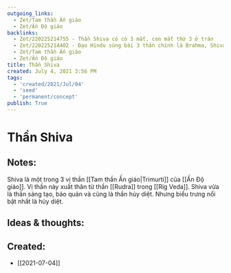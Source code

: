 ```yaml
---
outgoing_links:
  - Zet/Tam thần Ấn giáo
  - Zet/Ấn Độ giáo
backlinks:
  - Zet/220225214755 - Thần Shiva có có 3 mắt, con mắt thứ 3 ở trán
  - Zet/220225214402 - Đạo Hindu sùng bái 3 thần chính là Brahma, Shiva, Vishnu
  - Zet/Tam thần Ấn giáo
  - Zet/Ấn Độ giáo
title: Thần Shiva
created: July 4, 2021 3:56 PM
tags:
  - 'created/2021/Jul/04'
  - 'seed'
  - 'permanent/concept'
publish: True
---
```

# Thần Shiva

## Notes:
Shiva là một trong 3 vị thần [[Tam thần Ấn giáo|Trimurti]] của [[Ấn Độ giáo]]. Vị thần này xuất thân từ thần [[Rudra]] trong [[Rig Veda]]. Shiva vừa là thần sáng tạo, bảo quản và cũng là thần hủy diệt. Nhưng biểu trưng nổi bật nhất là hủy diệt.

## Ideas & thoughts:

## Created:
- [[2021-07-04]]
